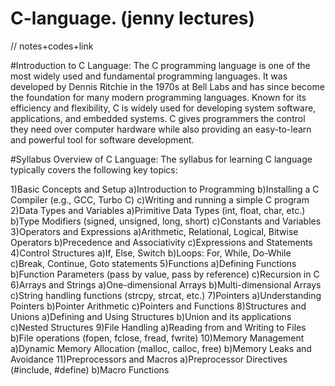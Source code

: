 # C-language. (jenny lectures)
// notes+codes+link

#Introduction to C Language: 
  The C programming language is one of the most widely used and fundamental programming languages. It was developed by Dennis Ritchie in the 1970s at Bell Labs and has since become the foundation for many modern programming languages. Known for its efficiency and flexibility, C is widely used for developing system software, applications, and embedded systems.
  C gives programmers the control they need over computer hardware while also providing an easy-to-learn and powerful tool for software development.

#Syllabus Overview of C Language:
The syllabus for learning C language typically covers the following key topics:

1)Basic Concepts and Setup
  a)Introduction to Programming
  b)Installing a C Compiler (e.g., GCC, Turbo C)
  c)Writing and running a simple C program
2)Data Types and Variables
  a)Primitive Data Types (int, float, char, etc.)
  b)Type Modifiers (signed, unsigned, long, short)
  c)Constants and Variables
3)Operators and Expressions
  a)Arithmetic, Relational, Logical, Bitwise Operators
  b)Precedence and Associativity
  c)Expressions and Statements
4)Control Structures
  a)If, Else, Switch
  b)Loops: For, While, Do-While
  c)Break, Continue, Goto statements
5)Functions
  a)Defining Functions
  b)Function Parameters (pass by value, pass by reference)
  c)Recursion in C
6)Arrays and Strings
  a)One-dimensional Arrays
  b)Multi-dimensional Arrays
  c)String handling functions (strcpy, strcat, etc.)
7)Pointers
  a)Understanding Pointers
  b)Pointer Arithmetic
  c)Pointers and Functions
8)Structures and Unions
  a)Defining and Using Structures
  b)Union and its applications
  c)Nested Structures
9)File Handling
  a)Reading from and Writing to Files
  b)File operations (fopen, fclose, fread, fwrite)
10)Memory Management
  a)Dynamic Memory Allocation (malloc, calloc, free)
  b)Memory Leaks and Avoidance
11)Preprocessors and Macros
  a)Preprocessor Directives (#include, #define)
  b)Macro Functions
